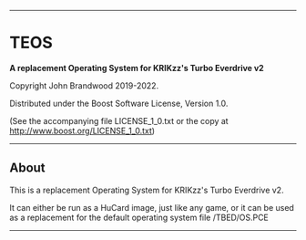 *****************************************************************************

TEOS
====

  **A replacement Operating System for KRIKzz's Turbo Everdrive v2**

  Copyright John Brandwood 2019-2022.

  Distributed under the Boost Software License, Version 1.0.

  (See the accompanying file LICENSE_1_0.txt or the copy at
        http://www.boost.org/LICENSE_1_0.txt)

*****************************************************************************

About
-----

This is a replacement Operating System for KRIKzz's Turbo Everdrive v2.

It can either be run as a HuCard image, just like any game, or it can be used
as a replacement for the default operating system file /TBED/OS.PCE

*****************************************************************************
